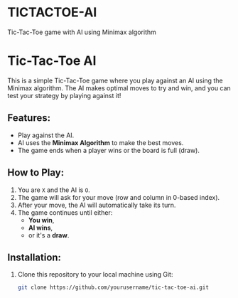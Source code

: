 # TICTACTOE-AI
Tic-Tac-Toe game with AI using Minimax algorithm
# Tic-Tac-Toe AI

This is a simple Tic-Tac-Toe game where you play against an AI using the Minimax algorithm. The AI makes optimal moves to try and win, and you can test your strategy by playing against it!

## Features:
- Play against the AI.
- AI uses the **Minimax Algorithm** to make the best moves.
- The game ends when a player wins or the board is full (draw).

## How to Play:
1. You are `X` and the AI is `O`.
2. The game will ask for your move (row and column in 0-based index).
3. After your move, the AI will automatically take its turn.
4. The game continues until either:
   - **You win**, 
   - **AI wins**, 
   - or it's a **draw**.

## Installation:
1. Clone this repository to your local machine using Git:
   ```bash
   git clone https://github.com/yourusername/tic-tac-toe-ai.git
